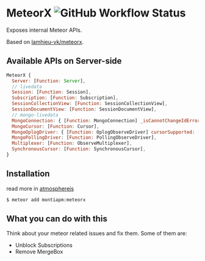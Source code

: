 # MeteorX ![GitHub Workflow Status](https://img.shields.io/github/workflow/status/monti-apm/meteorx/Test?style=flat-square)
Exposes internal Meteor APIs.

Based on [lamhieu-vk/meteorx](https://github.com/lamhieu-vk/meteorx).

## Available APIs on Server-side

```js
MeteorX {
  Server: [Function: Server],
  // livedata
  Session: [Function: Session],
  Subscription: [Function: Subscription],
  SessionCollectionView: [Function: SessionCollectionView],
  SessionDocumentView: [Function: SessionDocumentView],
  // mongo-livedata
  MongoConnection: { [Function: MongoConnection] _isCannotChangeIdError: [Function] },
  MongoCursor: [Function: Cursor],
  MongoOplogDriver: { [Function: OplogObserveDriver] cursorSupported: [Function] },
  MongoPollingDriver: [Function: PollingObserveDriver],
  Multiplexer: [Function: ObserveMultiplexer],
  SynchronousCursor: [Function: SynchronousCursor],
}
```

## Installation

read more in [atmospherejs](https://atmospherejs.com/montiapm/meteorx)

```bash
$ meteor add montiapm:meteorx
```

## What you can do with this

Think about your meteor related issues and fix them. Some of them are:

- Unblock Subscriptions
- Remove MergeBox
